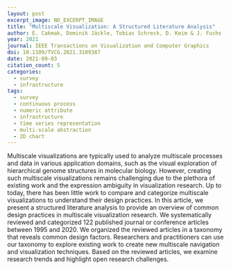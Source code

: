 ```yaml
---
layout: post
excerpt_image: NO_EXCERPT_IMAGE
title: "Multiscale Visualization: A Structured Literature Analysis"
author: E. Cakmak, Dominik Jäckle, Tobias Schreck, D. Keim & J. Fuchs
year: 2021
journal: IEEE Transactions on Visualization and Computer Graphics
doi: 10.1109/TVCG.2021.3109387
date: 2021-09-03
citation_count: 5
categories:
  - survey
  - infrastructure
tags:
  - survey
  - continuous process
  - numeric attribute
  - infrastructure
  - time series representation
  - multi-scale abstraction
  - 2D chart
---
```

Multiscale visualizations are typically used to analyze multiscale processes and data in various application domains, such as the visual exploration of hierarchical genome structures in molecular biology. However, creating such multiscale visualizations remains challenging due to the plethora of existing work and the expression ambiguity in visualization research. Up to today, there has been little work to compare and categorize multiscale visualizations to understand their design practices. In this article, we present a structured literature analysis to provide an overview of common design practices in multiscale visualization research. We systematically reviewed and categorized 122 published journal or conference articles between 1995 and 2020. We organized the reviewed articles in a taxonomy that reveals common design factors. Researchers and practitioners can use our taxonomy to explore existing work to create new multiscale navigation and visualization techniques. Based on the reviewed articles, we examine research trends and highlight open research challenges.
